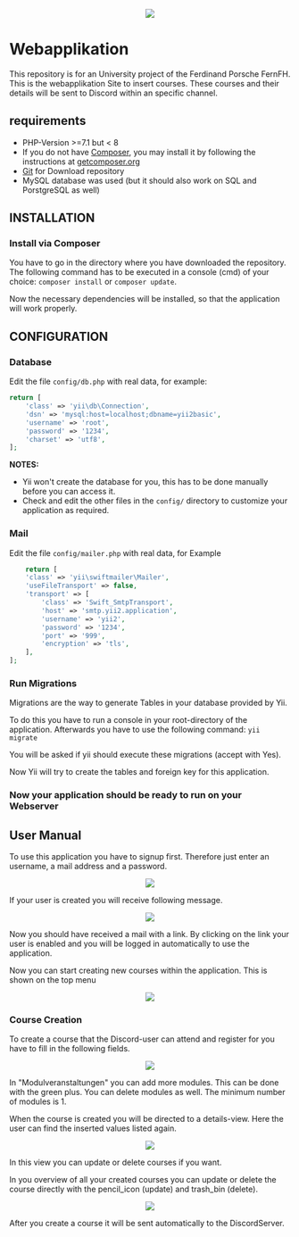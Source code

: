 <p align="center">
        <img src=".\web\images\symbolApplikation.png">
</p>

# Webapplikation

This repository is for an University project of the Ferdinand Porsche FernFH. This is the webapplikation Site to insert courses. These courses and their details will be sent to Discord within an specific channel.


## requirements

* PHP-Version >=7.1 but  < 8
* If you do not have [Composer](http://getcomposer.org/), you may install it by following the instructions
at [getcomposer.org](http://getcomposer.org/doc/00-intro.md#installation-nix)   
* [Git](https://git-scm.com/) for Download repository 
* MySQL database was used (but it should also work on SQL and PorstgreSQL as well)


INSTALLATION
------------

### Install via Composer
You have to go in the directory where you have downloaded the repository. The following command has to be executed in a console (cmd) of your choice:
`composer install` or `composer update`. 

Now the necessary dependencies will be installed, so that the application will work properly.

CONFIGURATION
-------------

### Database

Edit the file `config/db.php` with real data, for example:

```php
return [
    'class' => 'yii\db\Connection',
    'dsn' => 'mysql:host=localhost;dbname=yii2basic',
    'username' => 'root',
    'password' => '1234',
    'charset' => 'utf8',
];
```

**NOTES:**
- Yii won't create the database for you, this has to be done manually before you can access it.
- Check and edit the other files in the `config/` directory to customize your application as required.

### Mail

Edit the file `config/mailer.php` with real data, for  Example
```php
    return [
    'class' => 'yii\swiftmailer\Mailer',
    'useFileTransport' => false,
    'transport' => [
        'class' => 'Swift_SmtpTransport',
        'host' => 'smtp.yii2.application',
        'username' => 'yii2',
        'password' => '1234',
        'port' => '999',
        'encryption' => 'tls',
    ],
];
```

### Run Migrations
Migrations are the way to generate Tables in your database provided by Yii.

To do this you have to run a console in your root-directory of the application. Afterwards you have to use the following command: `yii migrate`  

You will be asked if yii should execute these migrations (accept with Yes).

Now Yii will try to create the tables and foreign key for this application.


### Now your application should be ready to run on your Webserver



User Manual
-------------

To use this application you have to signup first. Therefore just enter an username, a mail address and a password.

<p align="center">
        <img src=".\web\images\usage_webapplikation\Signup_form.png">
</p>

If your user is created you will receive following message.

<p align="center">
        <img src=".\web\images\usage_webapplikation\Signup_form_result.png">
</p>

Now you should have received a mail with a link. By clicking on the link your user is enabled and you will be logged in automatically to use the application.

Now you can start creating new courses within the application. This is shown on the top menu
<p align="center">
        <img src=".\web\images\usage_webapplikation\logged_in.png">
</p>

### Course Creation

To create a course that the Discord-user can attend and register for you have to fill in the following fields.

<p align="center">
        <img src=".\web\images\usage_webapplikation\kurs_veranstaltung anlegen.png">
</p>

In "Modulveranstaltungen" you can add more modules. This can be done with the green plus. You can delete modules as well. The minimum number of modules is 1.

When the course is created you will be directed to a details-view. Here the user can find the inserted values listed again.
<p align="center">
        <img src=".\web\images\usage_webapplikation\kurs_details.png">
</p>

In this view you can update or delete courses if you want.


In you overview of all your created courses you can update or delete the course directly with the pencil_icon (update) and trash_bin (delete).

<p align="center">
        <img src=".\web\images\usage_webapplikation\kurs_veranstaltungen_überischt.png">
</p>

After you create a course it will be sent automatically to the DiscordServer.